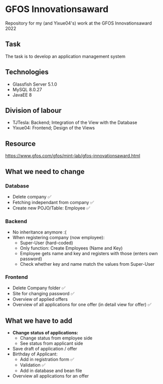 # GFOS Innovationsaward
Repository for my (and Yixue04's) work at the GFOS Innovationsaward 2022

## Task
The task is to develop an application management system

## Technologies
- Glassfish Server 5.1.0
- MySQL 8.0.27
- JavaEE 8

## Division of labour
- TJTesla: Backend; Integration of the View with the Database
- Yixue04: Frontend; Design of the Views

## Resource
https://www.gfos.com/gfos/mint-lab/gfos-innovationsaward.html

## What we need to change

### Database
- Delete company ✅
- Fetching independant from company ✅
- Create new POJO/Table: Employee ✅

### Backend
- No inheritance anymore :(
- When registering company (now employee):
  - Super-User (hard-coded)
  - Only function: Create Employees (Name and Key)
  - Employee gets name and key and registers with those (enters own password)
  - Check whether key and name match the values from Super-User

### Frontend
- Delete Company folder ✅
- Site for changing password ✅
- Overview of applied offers
- Overview of all applications for one offer (in detail view for offer) ✅


## What we have to add

- **Change status of applications:**
  - Change status from employee side
  - See status from applicant side
- Save draft of application / offer
- Birthday of Applicant: 
  - Add in registration form ✅
  - Validation ✅
  - Add in database and bean file
- Overview all applications for an offer